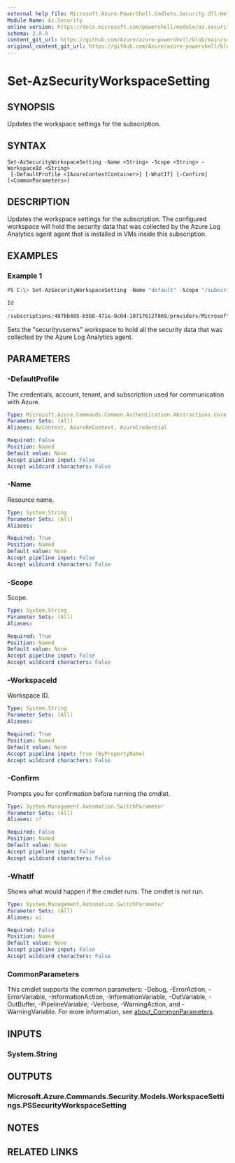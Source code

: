 ```yaml
---
external help file: Microsoft.Azure.PowerShell.Cmdlets.Security.dll-Help.xml
Module Name: Az.Security
online version: https://docs.microsoft.com/powershell/module/az.security/Set-AzSecurityWorkspaceSetting
schema: 2.0.0
content_git_url: https://github.com/Azure/azure-powershell/blob/main/src/Security/Security/help/Set-AzSecurityWorkspaceSetting.md
original_content_git_url: https://github.com/Azure/azure-powershell/blob/main/src/Security/Security/help/Set-AzSecurityWorkspaceSetting.md
---
```


# Set-AzSecurityWorkspaceSetting

## SYNOPSIS
Updates the workspace settings for the subscription.

## SYNTAX

```
Set-AzSecurityWorkspaceSetting -Name <String> -Scope <String> -WorkspaceId <String>
 [-DefaultProfile <IAzureContextContainer>] [-WhatIf] [-Confirm] [<CommonParameters>]
```

## DESCRIPTION
Updates the workspace settings for the subscription.
The configured workspace will hold the security data that was collected by the Azure Log Analytics agent agent that is installed in VMs inside this subscription.

## EXAMPLES

### Example 1
```powershell
PS C:\> Set-AzSecurityWorkspaceSetting -Name "default" -Scope "/subscriptions/487bb485-b5b0-471e-9c0d-10717612f869" -WorkspaceId  "/subscriptions/487bb485-b5b0-471e-9c0d-10717612f869/resourcegroups/mainws/providers/microsoft.operationalinsights/workspaces/securityuserws"

Id                                                                                                         Name    WorkspaceId 
--                                                                                                         ----    ----
/subscriptions/487bb485-b5b0-471e-9c0d-10717612f869/providers/Microsoft.Security/workspaceSettings/default default /...
```

Sets the "securityuserws" workspace to hold all the security data that was collected by the Azure Log Analytics agent.

## PARAMETERS

### -DefaultProfile
The credentials, account, tenant, and subscription used for communication with Azure.

```yaml
Type: Microsoft.Azure.Commands.Common.Authentication.Abstractions.Core.IAzureContextContainer
Parameter Sets: (All)
Aliases: AzContext, AzureRmContext, AzureCredential

Required: False
Position: Named
Default value: None
Accept pipeline input: False
Accept wildcard characters: False
```

### -Name
Resource name.

```yaml
Type: System.String
Parameter Sets: (All)
Aliases:

Required: True
Position: Named
Default value: None
Accept pipeline input: False
Accept wildcard characters: False
```

### -Scope
Scope.

```yaml
Type: System.String
Parameter Sets: (All)
Aliases:

Required: True
Position: Named
Default value: None
Accept pipeline input: False
Accept wildcard characters: False
```

### -WorkspaceId
Workspace ID.

```yaml
Type: System.String
Parameter Sets: (All)
Aliases:

Required: True
Position: Named
Default value: None
Accept pipeline input: True (ByPropertyName)
Accept wildcard characters: False
```

### -Confirm
Prompts you for confirmation before running the cmdlet.

```yaml
Type: System.Management.Automation.SwitchParameter
Parameter Sets: (All)
Aliases: cf

Required: False
Position: Named
Default value: None
Accept pipeline input: False
Accept wildcard characters: False
```

### -WhatIf
Shows what would happen if the cmdlet runs. The cmdlet is not run.

```yaml
Type: System.Management.Automation.SwitchParameter
Parameter Sets: (All)
Aliases: wi

Required: False
Position: Named
Default value: None
Accept pipeline input: False
Accept wildcard characters: False
```

### CommonParameters
This cmdlet supports the common parameters: -Debug, -ErrorAction, -ErrorVariable, -InformationAction, -InformationVariable, -OutVariable, -OutBuffer, -PipelineVariable, -Verbose, -WarningAction, and -WarningVariable. For more information, see [about_CommonParameters](http://go.microsoft.com/fwlink/?LinkID=113216).

## INPUTS

### System.String

## OUTPUTS

### Microsoft.Azure.Commands.Security.Models.WorkspaceSettings.PSSecurityWorkspaceSetting

## NOTES

## RELATED LINKS
